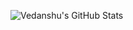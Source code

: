 ![Vedanshu's GitHub Stats](https://github-readme-stats.vercel.app/api?username=Vedanshu7&show_icons=true&text_color=58a6ff&bg_color=0d1117)

